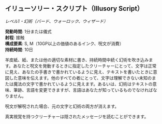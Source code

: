 ## イリューソリー・スクリプト（Illusory Script）
*レベル1・幻術（バード、ウォーロック、ウィザード）*

**発動時間**: 1分または儀式  
**射程**: 接触  
**構成要素**: S, M（10GP以上の価値のあるインク、呪文が消費）  
**持続時間**: 10日

羊皮紙、紙、または他の適切な素材に書き、持続時間中続く幻術を吹き込みます。あなたと呪文を発動するときに指定したクリーチャーにとって、文字は正常に見え、あなたの手書きで書かれているように見え、テキストを書いたときに意図した意味を伝えます。他のすべての者にとって、文字は理解できない未知のまたは魔法の文字で書かれているように見えます。あるいは、幻術はテキストの意味、筆跡、言語を変更できますが、言語はあなたが知っているものでなければなりません。

呪文が解呪された場合、元の文字と幻術の両方が消えます。

真実視覚を持つクリーチャーは隠されたメッセージを読むことができます。
